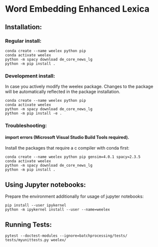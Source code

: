 # Word Embedding Enhanced Lexica

## Installation:
### Regular install:
```
conda create --name weelex python pip
conda activate weelex
python -m spacy download de_core_news_lg
python -m pip install .
```

### Development install:
In case you actively modify the weelex package.
Changes to the package will be automatically reflected in the package installation.
```
conda create --name weelex python pip
conda activate weelex
python -m spacy download de_core_news_lg
python -m pip install -e .
```

### Troubleshooting:
#### import errors (Microsoft Visual Studio Build Tools required).
Install the packages that require a c compiler with conda first:
```
conda create --name weelex python pip gensim=4.0.1 spacy=2.3.5
conda activate weelex
python -m spacy download de_core_news_lg
python -m pip install .
```

## Using Jupyter notebooks:
Prepare the environment additionally for usage of jupyter notebooks:
```
pip install --user ipykernel
python -m ipykernel install --user --name=weelex
```


## Running Tests:
`pytest --doctest-modules --ignore=batchprocessing/tests/ tests/myunittests.py weelex/`

